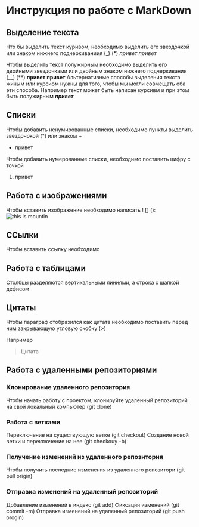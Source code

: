 # Инструкция по работе с MarkDown

## Выделение текста
Что бы выделить текст куривом, необходимо выделить его звездочкой или знаком нижнего подчеркиваниия (_) (*) *привет* _привет_ 

Чтобы выделить текст полужирным необходимо выделить его двойными звездочками или двойным знаком нижнего подчеркивания (__) (**) **привет** __привет__
Альтернативные способы выделения текста жиным или курсиом нужны для того, чтобы мы могли совмещать оба эти способа. Например  текст может быть написан курсивм и при этом быть полужирным
**_привет_** 

## Списки

Чтобы добавить ненумированные списки, необходимо пункты выделить звездочокой (*) или знаком +
* привет

Чтобы добавить нумерованные списки, необходимо поставить цифру с точкой
1. привет



## Работа с изображениями
Чтобы вставить изображение необходимо написать ! [] (): ![this is mountin](1701737070_sportishka-com-p-gori-amanos-vkontakte-6.jpg)

## ССылки
Чтобы вставить ссылку необходимо 

## Работа с таблицами 
Столбцы разделяются вертикальными линиями, а строка с шапкой дефисом



## Цитаты 
Чтобы параграф отобразился как цитата необходимо поставить перед ним закрывающую угловую скобку (>)

Например 
> Цитата


## Работа с удаленными репозиториями
### Клонирование удаленного репозитория
Чтобы начать работу с проектом, клонируйте удаленный репозиторий на свой локальный компьютер
(git clone)

### Работа с ветками
Переключение на существующую веткe (git checkout)
Создание новой ветки и переключение на нее (git checkouy -b)
 ###  Получение изменений из удаленного репозитория
 Чтобы получить последние изменения из удаленного репозитори
 (git pull origin)
 ### Отправка изменений на удаленный репозиторий
 Добавление изменений в индекс (git add)
 Фиксация изменений (git commit -m)
 Отправка изменений на удаленный репозиторий (git push orogin)
 